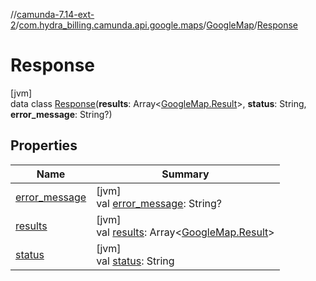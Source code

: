 //[camunda-7.14-ext-2](../../../../index.md)/[com.hydra_billing.camunda.api.google.maps](../../index.md)/[GoogleMap](../index.md)/[Response](index.md)

# Response

[jvm]\
data class [Response](index.md)(**results**: Array<[GoogleMap.Result](../-result/index.md)>, **status**: String, **error_message**: String?)

## Properties

| Name | Summary |
|---|---|
| [error_message](error_message.md) | [jvm]<br>val [error_message](error_message.md): String? |
| [results](results.md) | [jvm]<br>val [results](results.md): Array<[GoogleMap.Result](../-result/index.md)> |
| [status](status.md) | [jvm]<br>val [status](status.md): String |
